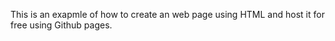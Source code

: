 This is an exapmle of how to create an web page using HTML and host it for free using Github pages.

